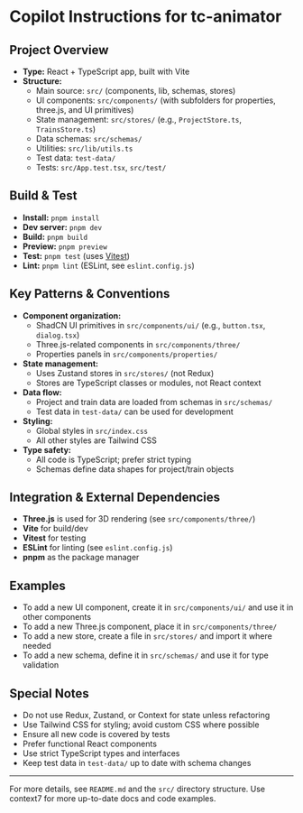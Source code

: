 # Copilot Instructions for tc-animator

## Project Overview

- **Type:** React + TypeScript app, built with Vite
- **Structure:**
    - Main source: `src/` (components, lib, schemas, stores)
    - UI components: `src/components/` (with subfolders for properties, three.js, and UI primitives)
    - State management: `src/stores/` (e.g., `ProjectStore.ts`, `TrainsStore.ts`)
    - Data schemas: `src/schemas/`
    - Utilities: `src/lib/utils.ts`
    - Test data: `test-data/`
    - Tests: `src/App.test.tsx`, `src/test/`

## Build & Test

- **Install:** `pnpm install`
- **Dev server:** `pnpm dev`
- **Build:** `pnpm build`
- **Preview:** `pnpm preview`
- **Test:** `pnpm test` (uses [Vitest](https://vitest.dev/))
- **Lint:** `pnpm lint` (ESLint, see `eslint.config.js`)

## Key Patterns & Conventions

- **Component organization:**
    - ShadCN UI primitives in `src/components/ui/` (e.g., `button.tsx`, `dialog.tsx`)
    - Three.js-related components in `src/components/three/`
    - Properties panels in `src/components/properties/`
- **State management:**
    - Uses Zustand stores in `src/stores/` (not Redux)
    - Stores are TypeScript classes or modules, not React context
- **Data flow:**
    - Project and train data are loaded from schemas in `src/schemas/`
    - Test data in `test-data/` can be used for development
- **Styling:**
    - Global styles in `src/index.css`
    - All other styles are Tailwind CSS
- **Type safety:**
    - All code is TypeScript; prefer strict typing
    - Schemas define data shapes for project/train objects

## Integration & External Dependencies

- **Three.js** is used for 3D rendering (see `src/components/three/`)
- **Vite** for build/dev
- **Vitest** for testing
- **ESLint** for linting (see `eslint.config.js`)
- **pnpm** as the package manager

## Examples

- To add a new UI component, create it in `src/components/ui/` and use it in other components
- To add a new Three.js component, place it in `src/components/three/`
- To add a new store, create a file in `src/stores/` and import it where needed
- To add a new schema, define it in `src/schemas/` and use it for type validation

## Special Notes

- Do not use Redux, Zustand, or Context for state unless refactoring
- Use Tailwind CSS for styling; avoid custom CSS where possible
- Ensure all new code is covered by tests
- Prefer functional React components
- Use strict TypeScript types and interfaces
- Keep test data in `test-data/` up to date with schema changes

---

For more details, see `README.md` and the `src/` directory structure. Use context7 for more up-to-date docs and code examples.
